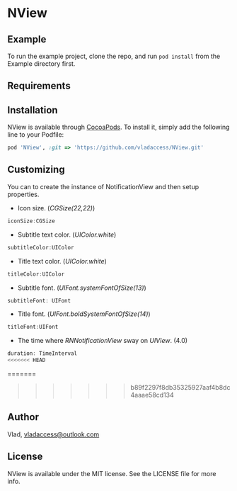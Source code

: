 # NView


## Example

To run the example project, clone the repo, and run `pod install` from the Example directory first.

## Requirements

## Installation

NView is available through [CocoaPods](https://cocoapods.org). To install
it, simply add the following line to your Podfile:

```ruby
pod 'NView', :git => 'https://github.com/vladaccess/NView.git'
```

## Customizing
You can to create the instance of NotificationView and then setup properties.
* Icon size. (*CGSize(22,22)*)
```swift
iconSize:CGSize
```
* Subtitle text color. (*UIColor.white*)
```swift
subtitleColor:UIColor
```
* Title text color. (*UIColor.white*)
```swift
titleColor:UIColor
```
* Subtitle font. (*UIFont.systemFontOfSize(13)*)
```swift
subtitleFont: UIFont
```
* Title font. (*UIFont.boldSystemFontOfSize(14)*)
```swift
titleFont:UIFont
```
* The time where *RNNotificationView* sway on *UIView*. (4.0)
```swift
duration: TimeInterval
<<<<<<< HEAD
```
=======
>>>>>>> b89f2297f8db35325927aaf4b8dc4aaae58cd134


## Author

Vlad, vladaccess@outlook.com

## License

NView is available under the MIT license. See the LICENSE file for more info.
